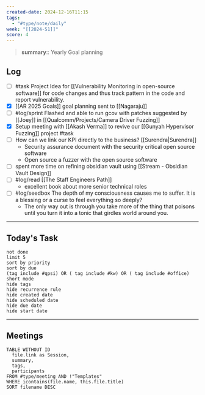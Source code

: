 ```yaml
---
created-date: 2024-12-16T11:15
tags:
  - "#type/note/daily"
week: "[[2024-51]]"
score: 4
---
```


> **summary**:: Yearly Goal planning

## Log

- [ ] #task Project Idea for [[Vulnerability Monitoring in open-source software]] for code changes and thus track pattern in the code and report vulnerability.
- [x] [[AR 2025 Goals]] goal planning sent to [[Nagaraju]]
- [ ] #log/sprint Flashed and able to run gcov with patches suggested by [[Joey]] in [[Qualcomm/Projects/Camera Driver Fuzzing]]
- [x] Setup meeting with [[Akash Verma]] to revive our [[Gunyah Hypervisor Fuzzing]] project #task
- [ ] How can we link our KPI directly to the business? [[Surendra|Surendra]]
	- Security assurance document with the security critical open source software
	- Open source a fuzzer with the open source software
- [ ] spent more time on refining obsidian vault using [[Stream - Obsidian Vault Design]]
- [ ] #log/read [[The Staff Engineers Path]]
	- excellent book about more senior technical roles 
- [ ] #log/seedbox The depth of my consciousness causes me to suffer. It is a blessing or a curse to feel everything so deeply?
	- The only way out is through you take more of the thing that poisons until you turn it into a tonic that girdles world around you.


---


## Today's Task

```tasks
not done
limit 5
sort by priority
sort by due
(tag include #qpsi) OR ( tag include #kw) OR ( tag include #office)
short mode
hide tags
hide recurrence rule
hide created date
hide scheduled date
hide due date
hide start date
```

---

## Meetings

```dataview
TABLE WITHOUT ID
  file.link as Session,
  summary,
  tags,
  participants
FROM #type/meeting AND !"Templates"
WHERE icontains(file.name, this.file.title)
SORT filename DESC
```
